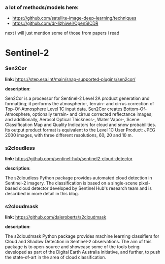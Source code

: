 ### a lot of methods/models here: 
- https://github.com/satellite-image-deep-learning/techniques
- https://github.com/dr-lizhiwei/OpenSICDR

next i will just mention some of those from papers i read

# Sentinel-2

### Sen2Cor

**link:** 
https://step.esa.int/main/snap-supported-plugins/sen2cor/

**description:** 

Sen2Cor is a processor for Sentinel-2 Level 2A product generation and formatting; it performs the atmospheric-, terrain- and cirrus correction of Top-Of-Atmosphere Level 1C input data. Sen2Cor creates Bottom-Of-Atmosphere, optionally terrain- and cirrus corrected reflectance images; and additionally, Aerosol Optical Thickness-, Water Vapor-, Scene Classification Map and Quality Indicators for cloud and snow probabilities. Its output product format is equivalent to the Level 1C User Product: JPEG 2000 images, with three different resolutions, 60, 20 and 10 m.

### s2cloudless

**link:** 
https://github.com/sentinel-hub/sentinel2-cloud-detector

**description:** 

The s2cloudless Python package provides automated cloud detection in Sentinel-2 imagery. The classification is based on a single-scene pixel-based cloud detector developed by Sentinel Hub's research team and is described in more detail in this blog.

### s2cloudmask

**link:** 
https://github.com/daleroberts/s2cloudmask

**description:** 

The s2cloudmask Python package provides machine learning classifiers for Cloud and Shadow Detection in Sentinel-2 observations. The aim of this package is to open-source and showcase some of the tools being developed as part of the Digital Earth Australia initiative, and further, to push the state-of-art in the area of cloud classification.
